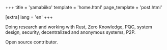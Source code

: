 +++
title = 'yamabiiko'
template = 'home.html'
page_template = 'post.html'

[extra]
lang = 'en'
+++

Doing research and working with Rust, Zero Knowledge, PQC, system design, security, decentralized and anonymous systems, P2P.

Open source contributor.
